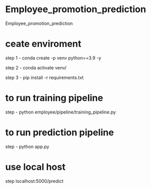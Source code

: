 # Employee_promotion_prediction
Employee_promotion_prediction


# ceate enviroment
 step 1 - conda create -p venv python==3.9 -y

step 2 - conda activate venv/

step 3 - pip install -r requirements.txt

# to run training pipeline

step - python employee/pipeline/training_pipeline.py

# to run prediction pipeline

step - python app.py

# use local host 

step localhost:5000/predict



